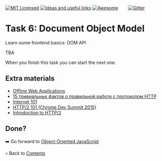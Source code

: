 [![MIT Licensed][icon-mit]][license]
[![Ideas and useful links][icon-ideas]][ideas]
[![Awesome][icon-awesome]][awesome]
&nbsp;&nbsp;&nbsp;&nbsp;&nbsp;&nbsp;
[![Gitter][icon-chat]][chat]

# Task 6: Document Object Model

Learn some frontend basics: DOM API

TBA

When you finish this task you can start the next one.

## Extra materials

-   [Offline Web Applications](https://www.udacity.com/course/offline-web-applications--ud899)
-   [15 тривиальных фактов о правильной работе с протоколом HTTP](https://habrahabr.ru/company/yandex/blog/265569/)
-   [Internet 101](https://www.khanacademy.org/computing/computer-science/internet-intro)
-   [HTTP/2 101 (Chrome Dev Summit 2015)](https://www.youtube.com/watch?v=r5oT_2ndjms)
-   [Introduction to HTTP/2](https://developers.google.com/web/fundamentals/performance/http2/)

## Done?

➡️ Go forward to [Object-Oriented JavaScript](js-oop.md)

⤴️ Back to [Contents](../)


[icon-chat]: https://badges.gitter.im/Kottans/frontend.svg
[icon-mit]: https://img.shields.io/badge/license-MIT-blue.svg
[icon-ideas]: https://img.shields.io/badge/google--doc-ideas-ff69b4.svg
[icon-awesome]: https://cdn.rawgit.com/sindresorhus/awesome/d7305f38d29fed78fa85652e3a63e154dd8e8829/media/badge.svg

[license]: https://github.com/Kottans/web/blob/master/LICENSE.md
[awesome]: https://github.com/sindresorhus/awesome#front-end-development
[ideas]: https://docs.google.com/spreadsheets/d/1bZJhYjK3VHOS2HmQb2Fs4aHfEBt8mp1F09j9nEEDaqE/edit#gid=818017811
[chat]: https://gitter.im/Kottans/frontend?utm_source=badge&utm_medium=badge&utm_campaign=pr-badge
